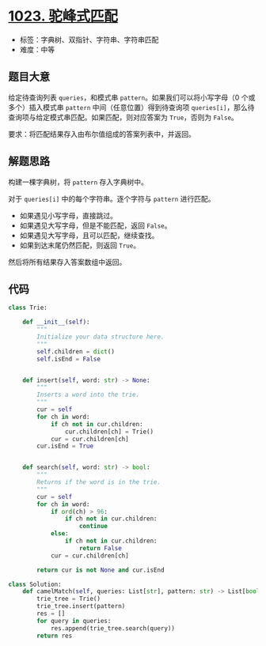 # [1023. 驼峰式匹配](https://leetcode.cn/problems/camelcase-matching/)

- 标签：字典树、双指针、字符串、字符串匹配
- 难度：中等

## 题目大意

给定待查询列表 `queries`，和模式串 `pattern`。如果我们可以将小写字母（0 个或多个）插入模式串 `pattern` 中间（任意位置）得到待查询项 `queries[i]`，那么待查询项与给定模式串匹配。如果匹配，则对应答案为 `True`，否则为 `False`。

要求：将匹配结果存入由布尔值组成的答案列表中，并返回。

## 解题思路

构建一棵字典树，将 `pattern` 存入字典树中。

对于 `queries[i]` 中的每个字符串。逐个字符与 `pattern` 进行匹配。

- 如果遇见小写字母，直接跳过。
- 如果遇见大写字母，但是不能匹配，返回 `False`。
- 如果遇见大写字母，且可以匹配，继续查找。
- 如果到达末尾仍然匹配，则返回 `True`。

然后将所有结果存入答案数组中返回。

## 代码

```Python
class Trie:

    def __init__(self):
        """
        Initialize your data structure here.
        """
        self.children = dict()
        self.isEnd = False


    def insert(self, word: str) -> None:
        """
        Inserts a word into the trie.
        """
        cur = self
        for ch in word:
            if ch not in cur.children:
                cur.children[ch] = Trie()
            cur = cur.children[ch]
        cur.isEnd = True


    def search(self, word: str) -> bool:
        """
        Returns if the word is in the trie.
        """
        cur = self
        for ch in word:
            if ord(ch) > 96:
                if ch not in cur.children:
                    continue
            else:
                if ch not in cur.children:
                    return False
            cur = cur.children[ch]

        return cur is not None and cur.isEnd

class Solution:
    def camelMatch(self, queries: List[str], pattern: str) -> List[bool]:
        trie_tree = Trie()
        trie_tree.insert(pattern)
        res = []
        for query in queries:
            res.append(trie_tree.search(query))
        return res
```

